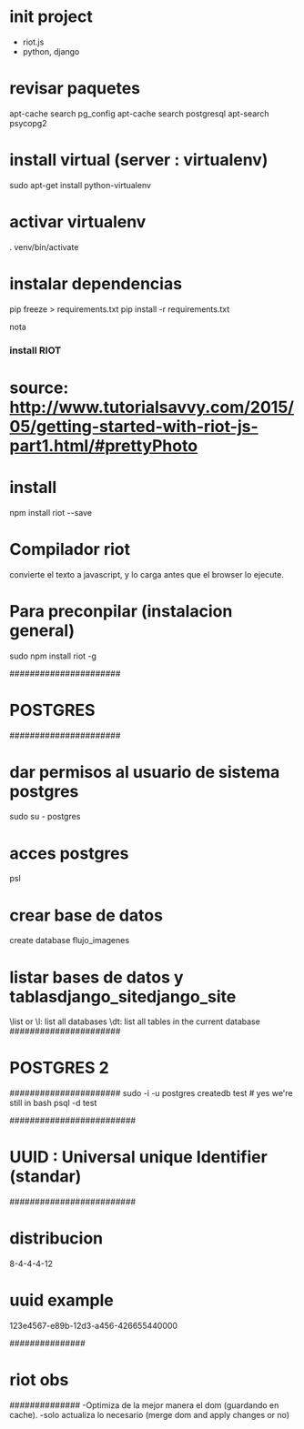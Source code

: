 # init project
- riot.js
- python, django

# revisar paquetes
apt-cache search pg_config
apt-cache search postgresql
apt-search psycopg2

# install virtual (server : virtualenv)
sudo apt-get install python-virtualenv
# activar virtualenv
. venv/bin/activate
# instalar dependencias
pip freeze > requirements.txt
pip install -r requirements.txt
	
	
nota
### install RIOT
# source: http://www.tutorialsavvy.com/2015/05/getting-started-with-riot-js-part1.html/#prettyPhoto
# install
npm install riot --save
# Compilador riot
convierte el texto a javascript, y lo carga antes que el browser lo ejecute.
# Para preconpilar (instalacion general)
sudo npm install riot -g

######################
# POSTGRES
######################
# dar permisos al usuario de sistema postgres
sudo su - postgres
# acces postgres
psl
# crear base de datos
create database flujo_imagenes
# listar bases de datos y tablasdjango_sitedjango_site
\list or \l: list all databases
\dt: list all tables in the current database
######################
# POSTGRES 2
######################
sudo -i -u postgres
createdb test # yes we're still in bash
psql -d test

#########################
# UUID : Universal unique Identifier (standar)
#########################
# distribucion
8-4-4-4-12
# uuid example
123e4567-e89b-12d3-a456-426655440000


###############
# riot obs
##############
-Optimiza de la mejor manera el dom (guardando en cache).
-solo actualiza lo necesario (merge dom and apply changes or no)
